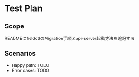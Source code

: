 # Test Plan

## Scope
READMEにfieldctlのMigration手順とapi-server起動方法を追記する

## Scenarios
- Happy path: TODO
- Error cases: TODO
